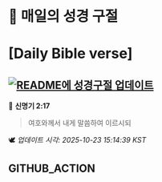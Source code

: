 # 🙏 매일의 성경 구절
# [Daily Bible verse]
## [![README에 성경구절 업데이트](https://github.com/DONGSUKA/first_test/actions/workflows/update-readme-bible.yml/badge.svg)](https://github.com/DONGSUKA/first_test/actions/workflows/update-readme-bible.yml)
<!-- START_BIBLE_VERSE -->
📖 **신명기 2:17**
> 여호와께서 내게 말씀하여 이르시되

🕊️ _업데이트 시각: 2025-10-23 15:14:39 KST_
  <!-- END_BIBLE_VERSE -->
## GITHUB_ACTION
